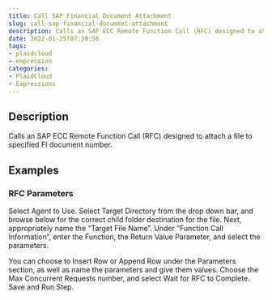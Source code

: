 ```yaml
---
title: Call SAP Financial Document Attachment
slug: call-sap-financial-document-attachment
description: Calls an SAP ECC Remote Function Call (RFC) designed to attach a file to specified FI document number
date: 2022-01-25T07:39:56
tags:
- plaidcloud
- expression
categories:
- PlaidCloud
- Expressions
---
```



## Description


Calls an SAP ECC Remote Function Call (RFC) designed to attach a file to specified FI document number.


## Examples


### RFC Parameters


Select Agent to Use. Select Target Directory from the drop down bar, and browse below for the correct child folder destination for the file. Next, appropriately name the “Target File Name”. Under “Function Call Information”, enter the Function, the Return Value Parameter, and select the parameters.



You can choose to Insert Row or Append Row under the Parameters section, as well as name the parameters and give them values. Choose the Max Concurrent Requests number, and select Wait for RFC to Complete. Save and Run Step.

